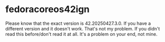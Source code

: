 # fedoracoreos42ign
Please know that the exact version is 42.20250427.3.0.
If you have a different version and it doesn't work. That's not my problem.
If you didn't read this before/don't read it at all. It's a problem on your end, not mine.
